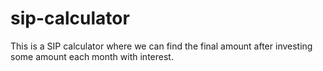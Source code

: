 # sip-calculator
This is a SIP calculator where we can find the final amount after investing some amount each month with interest.
